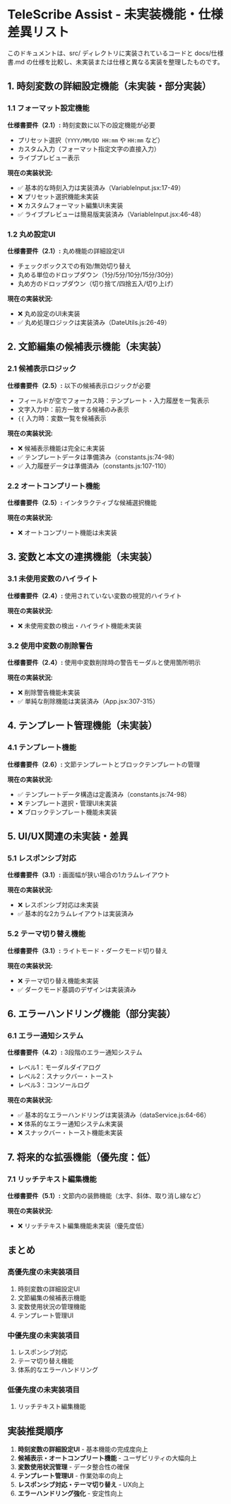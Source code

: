 # TeleScribe Assist - 未実装機能・仕様差異リスト

このドキュメントは、src/ ディレクトリに実装されているコードと docs/仕様書.md の仕様を比較し、未実装または仕様と異なる実装を整理したものです。

## 1. 時刻変数の詳細設定機能（未実装・部分実装）

### 1.1 フォーマット設定機能
**仕様書要件（2.1）:** 時刻変数に以下の設定機能が必要
- プリセット選択（`YYYY/MM/DD HH:mm` や `HH:mm` など）
- カスタム入力（フォーマット指定文字の直接入力）
- ライブプレビュー表示

**現在の実装状況:**
- ✅ 基本的な時刻入力は実装済み（VariableInput.jsx:17-49）
- ❌ プリセット選択機能未実装
- ❌ カスタムフォーマット編集UI未実装
- ✅ ライブプレビューは簡易版実装済み（VariableInput.jsx:46-48）

### 1.2 丸め設定UI
**仕様書要件（2.1）:** 丸め機能の詳細設定UI
- チェックボックスでの有効/無効切り替え
- 丸める単位のドロップダウン（1分/5分/10分/15分/30分）
- 丸め方のドロップダウン（切り捨て/四捨五入/切り上げ）

**現在の実装状況:**
- ❌ 丸め設定のUI未実装
- ✅ 丸め処理ロジックは実装済み（DateUtils.js:26-49）

## 2. 文節編集の候補表示機能（未実装）

### 2.1 候補表示ロジック
**仕様書要件（2.5）:** 以下の候補表示ロジックが必要
- フィールドが空でフォーカス時：テンプレート・入力履歴を一覧表示
- 文字入力中：前方一致する候補のみ表示
- `{{` 入力時：変数一覧を候補表示

**現在の実装状況:**
- ❌ 候補表示機能は完全に未実装
- ✅ テンプレートデータは準備済み（constants.js:74-98）
- ✅ 入力履歴データは準備済み（constants.js:107-110）

### 2.2 オートコンプリート機能
**仕様書要件（2.5）:** インタラクティブな候補選択機能

**現在の実装状況:**
- ❌ オートコンプリート機能は未実装

## 3. 変数と本文の連携機能（未実装）

### 3.1 未使用変数のハイライト
**仕様書要件（2.4）:** 使用されていない変数の視覚的ハイライト

**現在の実装状況:**
- ❌ 未使用変数の検出・ハイライト機能未実装

### 3.2 使用中変数の削除警告
**仕様書要件（2.4）:** 使用中変数削除時の警告モーダルと使用箇所明示

**現在の実装状況:**
- ❌ 削除警告機能未実装
- ✅ 単純な削除機能は実装済み（App.jsx:307-315）

## 4. テンプレート管理機能（未実装）

### 4.1 テンプレート機能
**仕様書要件（2.6）:** 文節テンプレートとブロックテンプレートの管理

**現在の実装状況:**
- ✅ テンプレートデータ構造は定義済み（constants.js:74-98）
- ❌ テンプレート選択・管理UI未実装
- ❌ ブロックテンプレート機能未実装

## 5. UI/UX関連の未実装・差異

### 5.1 レスポンシブ対応
**仕様書要件（3.1）:** 画面幅が狭い場合の1カラムレイアウト

**現在の実装状況:**
- ❌ レスポンシブ対応は未実装
- ✅ 基本的な2カラムレイアウトは実装済み

### 5.2 テーマ切り替え機能
**仕様書要件（3.1）:** ライトモード・ダークモード切り替え

**現在の実装状況:**
- ❌ テーマ切り替え機能未実装
- ✅ ダークモード基調のデザインは実装済み

## 6. エラーハンドリング機能（部分実装）

### 6.1 エラー通知システム
**仕様書要件（4.2）:** 3段階のエラー通知システム
- レベル1：モーダルダイアログ
- レベル2：スナックバー・トースト
- レベル3：コンソールログ

**現在の実装状況:**
- ✅ 基本的なエラーハンドリングは実装済み（dataService.js:64-66）
- ❌ 体系的なエラー通知システム未実装
- ❌ スナックバー・トースト機能未実装

## 7. 将来的な拡張機能（優先度：低）

### 7.1 リッチテキスト編集機能
**仕様書要件（5.1）:** 文節内の装飾機能（太字、斜体、取り消し線など）

**現在の実装状況:**
- ❌ リッチテキスト編集機能未実装（優先度低）

## まとめ

### 高優先度の未実装項目
1. 時刻変数の詳細設定UI
2. 文節編集の候補表示機能
3. 変数使用状況の管理機能
4. テンプレート管理UI

### 中優先度の未実装項目
1. レスポンシブ対応
2. テーマ切り替え機能
3. 体系的なエラーハンドリング

### 低優先度の未実装項目
1. リッチテキスト編集機能

## 実装推奨順序

1. **時刻変数の詳細設定UI** - 基本機能の完成度向上
2. **候補表示・オートコンプリート機能** - ユーザビリティの大幅向上
3. **変数使用状況管理** - データ整合性の確保
4. **テンプレート管理UI** - 作業効率の向上
5. **レスポンシブ対応・テーマ切り替え** - UX向上
6. **エラーハンドリング強化** - 安定性向上
